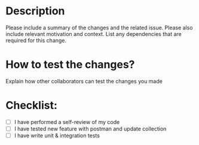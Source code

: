 # Description

Please include a summary of the changes and the related issue. Please also include relevant motivation and context. List any dependencies that are required for this change.

# How to test the changes?

Explain how other collaborators can test the changes you made

# Checklist:

- [ ] I have performed a self-review of my code
- [ ] I have tested new feature with postman and update collection
- [ ] I have write unit & integration tests
